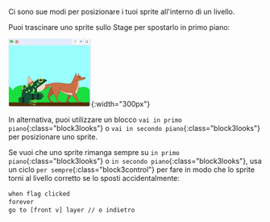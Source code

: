 Ci sono sue modi per posizionare i tuoi sprite all'interno di un livello.

Puoi trascinare uno sprite sullo Stage per spostarlo in primo piano:

![Trascinando uno sprite sullo Stage per spostarlo in primo piano, poi trascinando un altro sprite sullo stage per spostarlo in primo piano.](images/drag-sprite-change-layers.gif){:width="300px"}

In alternativa, puoi utilizzare un blocco `vai in primo piano`{:class="block3looks"} o `vai in secondo piano`{:class="block3looks"} per posizionare uno sprite.

Se vuoi che uno sprite rimanga sempre su `in primo piano`{:class="block3looks"} o `in secondo piano`{:class="block3looks"}, usa un ciclo `per sempre`{:class="block3control"} per fare in modo che lo sprite torni al livello corretto se lo sposti accidentalmente:

```blocks3
when flag clicked
forever
go to [front v] layer // o indietro
```
